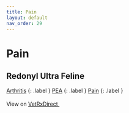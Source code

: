 ```yaml
---
title: Pain
layout: default
nav_order: 29
---
```


# Pain

## Redonyl Ultra Feline

[Arthritis](arthritis.html)
{: .label }
[PEA](pea.html)
{: .label }
[Pain](pain.html)
{: .label }


View on <a href="https://www.vetrxdirect.com/product/view/redonyl-ultra-pea-um-for-dogs-otc/variation-13786" class="external" target="_blank">VetRxDirect <svg width="18" height="18" viewBox="0 0 24 24" aria-labelledby="svg-external-link-title"><use xlink:href="#svg-external-link"></use></svg></a>

<!-- Updated 2024-10-18 02:52:49.339144Z -->
